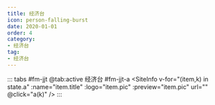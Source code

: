 ```yaml
---
title: 经济台
icon: person-falling-burst
date: 2020-01-01
order: 4
category:
- 经济台
tag:
- 经济台
---
```


<VidStack :src="state.src" />

::: tabs #fm-jjt
@tab:active 经济台 #fm-jjt-a
<SiteInfo v-for="(item,k) in state.a" :name="item.title"  :logo="item.pic" :preview="item.pic"  url=""
  @click="a(k)"  />
:::

<script setup>
  import { useStorage } from '@vueuse/core'
  import { onMounted, ref } from "vue";

  const state = useStorage(
    "fm-jjt",
    {
      src: "",
      a: []
    }
  )
  onMounted(async () => {
    await a(0)
  });

  const a = async (k) => {
    const { Data } = await (await fetch("https://cfss.cc/fm/qt.php?fm=439")).json();
    state.value.a = Data.map((res) => {
      return {
        title: res.title,
        src: res.url,
        pic: res.pic,
        desc: res.author
      }
    })
    state.value.src=Data[k].url
  }

</script>
